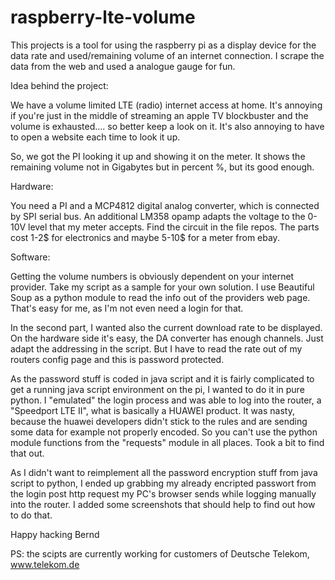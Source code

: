raspberry-lte-volume
====================

This projects is a tool for using the raspberry pi as a display device for the data rate and used/remaining volume of an internet connection. I scrape the data from the web and used a analogue gauge for fun.

Idea behind the project:

We have a volume limited LTE (radio) internet access at home. It's annoying if you're just in the middle of streaming an apple TV blockbuster and the volume is exhausted.... so better keep a look on it. It's also annoying to have to open a website each time to look it up.

So, we got the PI looking it up and showing it on the meter. It shows the remaining volume not in Gigabytes but in percent %, but its good enough.

Hardware:

You need a PI and a MCP4812 digital analog converter, which is connected by SPI serial bus. An additional LM358 opamp adapts the voltage to the 0-10V level that my meter accepts. Find the circuit in the file repos.
The parts cost 1-2$ for electronics and maybe 5-10$ for a meter from ebay.

Software:

Getting the volume numbers is obviously dependent on your internet provider. Take my script as a sample for your own solution. I use Beautiful Soup as a python module to read the info out of the providers web page. That's easy for me, as I'm not even need a login for that.

In the second part, I wanted also the current download rate to be displayed. On the hardware side it's easy, the DA converter has enough channels. Just adapt the addressing in the script. But I have to read the rate out of my routers config page and this is password protected.

As the password stuff is coded in java script and it is fairly complicated to get a running java script environment on the pi, I wanted to do it in pure python. I "emulated" the login process and was able to log into the router, a "Speedport LTE II", what is basically a HUAWEI product. It was nasty, because the huawei developers didn't stick to the rules and are sending some data for example not properly encoded. So you can't use the python module functions from the "requests" module in all places. Took a bit to find that out.

As I didn't want to reimplement all the password encryption stuff from java script to python, I ended up grabbing my already encripted passwort from the login post http request my PC's browser sends while logging manually into the router. I added some screenshots that should help to find out how to do that.

Happy hacking
Bernd

PS: the scipts are currently working for customers of Deutsche Telekom, www.telekom.de